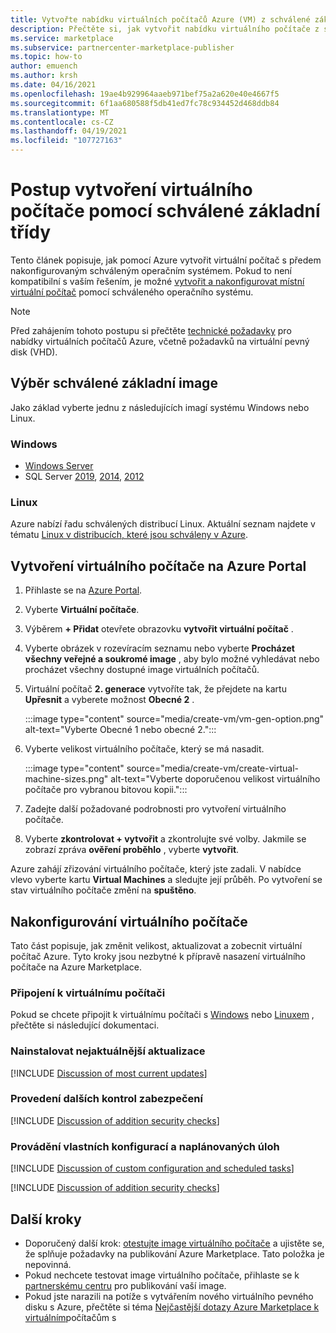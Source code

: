 ```yaml
---
title: Vytvořte nabídku virtuálních počítačů Azure (VM) z schválené základní Azure Marketplace
description: Přečtěte si, jak vytvořit nabídku virtuálního počítače z schválené základny.
ms.service: marketplace
ms.subservice: partnercenter-marketplace-publisher
ms.topic: how-to
author: emuench
ms.author: krsh
ms.date: 04/16/2021
ms.openlocfilehash: 19ae4b929964aaeb971bef75a2a620e40e4667f5
ms.sourcegitcommit: 6f1aa680588f5db41ed7fc78c934452d468ddb84
ms.translationtype: MT
ms.contentlocale: cs-CZ
ms.lasthandoff: 04/19/2021
ms.locfileid: "107727163"
---
```

# <a name="how-to-create-a-virtual-machine-using-an-approved-base"></a>Postup vytvoření virtuálního počítače pomocí schválené základní třídy

Tento článek popisuje, jak pomocí Azure vytvořit virtuální počítač s předem nakonfigurovaným schváleným operačním systémem. Pokud to není kompatibilní s vaším řešením, je možné [vytvořit a nakonfigurovat místní virtuální počítač](azure-vm-create-using-own-image.md) pomocí schváleného operačního systému.

> [!NOTE]
> Před zahájením tohoto postupu si přečtěte [technické požadavky](marketplace-virtual-machines.md#technical-requirements) pro nabídky virtuálních počítačů Azure, včetně požadavků na virtuální pevný disk (VHD).

## <a name="select-an-approved-base-image"></a>Výběr schválené základní image

Jako základ vyberte jednu z následujících imagí systému Windows nebo Linux.

### <a name="windows"></a>Windows

- [Windows Server](https://azuremarketplace.microsoft.com/en-us/marketplace/apps/microsoftwindowsserver.windowsserver?tab=Overview)
- SQL Server [2019](https://azuremarketplace.microsoft.com/marketplace/apps/microsoftsqlserver.sql2019-ws2019?tab=Overview), [2014](https://azuremarketplace.microsoft.com/marketplace/apps/microsoftsqlserver.sql2014sp3-ws2012r2?tab=Overview), [2012](https://azuremarketplace.microsoft.com/marketplace/apps/microsoftsqlserver.sql2012sp4-ws2012r2?tab=Overview)

### <a name="linux"></a>Linux

Azure nabízí řadu schválených distribucí Linux. Aktuální seznam najdete v tématu [Linux v distribucích, které jsou schváleny v Azure](../virtual-machines/linux/endorsed-distros.md).

## <a name="create-vm-on-the-azure-portal"></a>Vytvoření virtuálního počítače na Azure Portal

1. Přihlaste se na [Azure Portal](https://ms.portal.azure.com/).
2. Vyberte **Virtuální počítače**.
3. Výběrem **+ Přidat** otevřete obrazovku **vytvořit virtuální počítač** .
4. Vyberte obrázek v rozevíracím seznamu nebo vyberte **Procházet všechny veřejné a soukromé image** , aby bylo možné vyhledávat nebo procházet všechny dostupné image virtuálních počítačů.
5. Virtuální počítač **2. generace** vytvoříte tak, že přejdete na kartu **Upřesnit** a vyberete možnost **Obecné 2** .

    :::image type="content" source="media/create-vm/vm-gen-option.png" alt-text="Vyberte Obecné 1 nebo obecné 2.":::

6. Vyberte velikost virtuálního počítače, který se má nasadit.

    :::image type="content" source="media/create-vm/create-virtual-machine-sizes.png" alt-text="Vyberte doporučenou velikost virtuálního počítače pro vybranou bitovou kopii.":::

7. Zadejte další požadované podrobnosti pro vytvoření virtuálního počítače.
8. Vyberte **zkontrolovat + vytvořit** a zkontrolujte své volby. Jakmile se zobrazí zpráva **ověření proběhlo** , vyberte  **vytvořit**.

Azure zahájí zřizování virtuálního počítače, který jste zadali. V nabídce vlevo vyberte kartu **Virtual Machines** a sledujte její průběh. Po vytvoření se stav virtuálního počítače změní na **spuštěno**.

## <a name="configure-the-vm"></a>Nakonfigurování virtuálního počítače

Tato část popisuje, jak změnit velikost, aktualizovat a zobecnit virtuální počítač Azure. Tyto kroky jsou nezbytné k přípravě nasazení virtuálního počítače na Azure Marketplace.

### <a name="connect-to-your-vm"></a>Připojení k virtuálnímu počítači

Pokud se chcete připojit k virtuálnímu počítači s [Windows](../virtual-machines/windows/connect-logon.md) nebo [Linuxem](../virtual-machines/linux/ssh-from-windows.md#connect-to-your-vm) , přečtěte si následující dokumentaci.

### <a name="install-the-most-current-updates"></a>Nainstalovat nejaktuálnější aktualizace

[!INCLUDE [Discussion of most current updates](includes/most-current-updates.md)]

### <a name="perform-additional-security-checks"></a>Provedení dalších kontrol zabezpečení

[!INCLUDE [Discussion of addition security checks](includes/additional-security-checks.md)]

### <a name="perform-custom-configuration-and-scheduled-tasks"></a>Provádění vlastních konfigurací a naplánovaných úloh

[!INCLUDE [Discussion of custom configuration and scheduled tasks](includes/custom-config.md)]

[!INCLUDE [Discussion of addition security checks](includes/size-connect-generalize.md)]

## <a name="next-steps"></a>Další kroky

- Doporučený další krok: [otestujte image virtuálního počítače](azure-vm-image-test.md) a ujistěte se, že splňuje požadavky na publikování Azure Marketplace. Tato položka je nepovinná.
- Pokud nechcete testovat image virtuálního počítače, přihlaste se k [partnerskému centru](https://partner.microsoft.com/) pro publikování vaší image.
- Pokud jste narazili na potíže s vytvářením nového virtuálního pevného disku s Azure, přečtěte si téma [Nejčastější dotazy Azure Marketplace k virtuálním](azure-vm-create-faq.md)počítačům s
